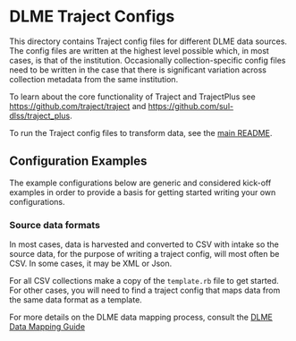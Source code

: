 # DLME Traject Configs

This directory contains Traject config files for different DLME data sources. The config files are written at the highest level possible which, in most cases, is that of the institution. Occasionally collection-specific config files need to be written in the case that there is significant variation across collection metadata from the same institution.

To learn about the core functionality of Traject and TrajectPlus see https://github.com/traject/traject and https://github.com/sul-dlss/traject_plus.

To run the Traject config files to transform data, see the [main README](https://github.com/sul-dlss/dlme-transform).

## Configuration Examples

The example configurations below are generic and considered kick-off examples in order to
provide a basis for getting started writing your own configurations.

### Source data formats

In most cases, data is harvested and converted to CSV with intake so the source data, for the purpose of writing a traject config, will most often be CSV. In some cases, it may be XML or Json.

For all CSV collections make a copy of the `template.rb` file to get started. For other cases, you will need to find a traject config that maps data from the same data format as a template.

For more details on the DLME data mapping process, consult the [DLME Data Mapping Guide](https://github.com/sul-dlss/dlme-transform/wiki/DLME-Metadata-Mapping-Guide)
